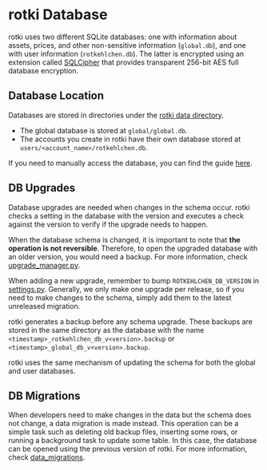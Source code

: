 # rotki Database

rotki uses two different SQLite databases: one with information about assets, prices, and other non-sensitive information (`global.db`), and one with user information (`rotkehlchen.db`). The latter is encrypted using an extension called [SQLCipher](https://github.com/sqlcipher/sqlcipher) that provides transparent 256-bit AES full database encryption.

## Database Location

Databases are stored in directories under the [rotki data directory](/usage_guides/data_directory.html#rotki-data-directory).

- The global database is stored at `global/global.db`.
- The accounts you create in rotki have their own database stored at `users/<account_name>/rotkehlchen.db`.

If you need to manually access the database, you can find the guide [here](/usage_guides/accessing_db_manually.html#accessing-the-database-manually).

## DB Upgrades

Database upgrades are needed when changes in the schema occur. rotki checks a setting in the database with the version and executes a check against the version to verify if the upgrade needs to happen.

When the database schema is changed, it is important to note that **the operation is not reversible**. Therefore, to open the upgraded database with an older version, you would need a backup. For more information, check [upgrade_manager.py](https://github.com/rotki/rotki/blob/da7062220abddc7bde9b99fc3d297412bb6552b4/rotkehlchen/db/upgrade_manager.py).

When adding a new upgrade, remember to bump `ROTKEHLCHEN_DB_VERSION` in [settings.py](https://github.com/rotki/rotki/blob/da7062220abddc7bde9b99fc3d297412bb6552b4/rotkehlchen/db/settings.py). Generally, we only make one upgrade per release, so if you need to make changes to the schema, simply add them to the latest unreleased migration.

rotki generates a backup before any schema upgrade. These backups are stored in the same directory as the database with the name `<timestamp>_rotkehlchen_db_v<version>.backup` or `<timestamp>_global_db_v<version>.backup`.

rotki uses the same mechanism of updating the schema for both the global and user databases.

## DB Migrations

When developers need to make changes in the data but the schema does not change, a data migration is made instead. This operation can be a simple task such as deleting old backup files, inserting some rows, or running a background task to update some table. In this case, the database can be opened using the previous version of rotki. For more information, check [data_migrations](https://github.com/rotki/rotki/tree/develop/rotkehlchen/data_migrations).

